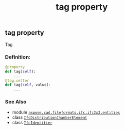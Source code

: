 ﻿---
title: tag property
second_title: Aspose.CAD for Python via .NET API References
description: 
type: docs
weight: 110
url: /aspose.cad.fileformats.ifc.ifc2x3.entities/ifcdistributionchamberelement/tag/
is_root: false
---

## tag property


Tag
### Definition:
```python
@property
def tag(self):
    ...
@tag.setter
def tag(self, value):
    ...
```

### See Also
* module [`aspose.cad.fileformats.ifc.ifc2x3.entities`](../../)
* class [`IfcDistributionChamberElement`](/cad/python-net/aspose.cad.fileformats.ifc.ifc2x3.entities/ifcdistributionchamberelement)
* class [`IfcIdentifier`](/cad/python-net/aspose.cad.fileformats.ifc.ifc2x3.types/ifcidentifier)
